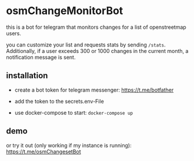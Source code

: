 # osmChangeMonitorBot

this is a bot for telegram that monitors changes for a list of openstreetmap users.

you can customize your list and requests stats by sending `/stats`. Additionally, if a user exceeds 300 or 1000 changes in the current month, a notification message is sent.

## installation

 * create a bot token for telegram messenger: https://t.me/botfather

 * add the token to the secrets.env-File

 * use docker-compose to start: `docker-compose up`

## demo

or try it out (only working if my instance is running): https://t.me/osmChangesetBot

